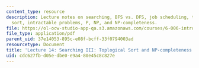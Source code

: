 ```yaml
---
content_type: resource
description: Lecture notes on searching, BFS vs. DFS, job scheduling, topological
  sort, intractable problems, P, NP, and NP-completeness.
file: https://ol-ocw-studio-app-qa.s3.amazonaws.com/courses/6-006-introduction-to-algorithms-spring-2008/cdc627fbd05edbe0e9a480e45c8c827e_lec14.pdf
file_type: application/pdf
parent_uid: 37e14053-895c-e08f-bcff-33f0794003ad
resourcetype: Document
title: 'Lecture 14: Searching III: Toplogical Sort and NP-completeness'
uid: cdc627fb-d05e-dbe0-e9a4-80e45c8c827e
---
```

